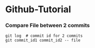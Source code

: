 # Github-Tutorial

### Compare File between 2 commits 
```
git log  # commit id for 2 commits 
git commit_id1 commit_id2 -- file
```

